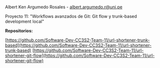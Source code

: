 Albert Ken Argumedo Rosales - albert.argumedo.r@uni.pe

Proyecto 11: "Workflows avanzados de Git: Git flow y trunk-based development local"

**Repositorios:**

[https://github.com/Software-Dev-CC3S2-Team-11/url-shortener-trunk-based](https://github.com/Software-Dev-CC3S2-Team-11/url-shortener-trunk-based)
[https://github.com/Software-Dev-CC3S2-Team-11/url-shortener-git-flow](https://github.com/Software-Dev-CC3S2-Team-11/url-shortener-git-flow)
